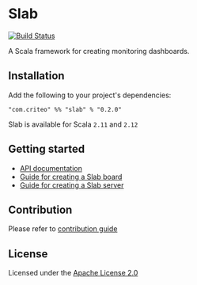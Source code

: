 # Slab

[![Build Status](https://travis-ci.org/criteo/slab.svg?branch=master)](https://travis-ci.org/criteo/slab)

A Scala framework for creating monitoring dashboards.

## Installation

Add the following to your project's dependencies:

    "com.criteo" %% "slab" % "0.2.0"

Slab is available for Scala `2.11` and `2.12`

## Getting started

- [API documentation](https://criteo.github.com/slab/api/com/criteo/slab)
- [Guide for creating a Slab board](https://criteo.github.com/slab/examples/SimpleBoard.scala.html)
- [Guide for creating a Slab server](https://criteo.github.com/slab/examples/Launcher.scala.html)

## Contribution

Please refer to [contribution guide](/CONTRIBUTING.md)

## License

Licensed under the [Apache License 2.0](/LICENSE)